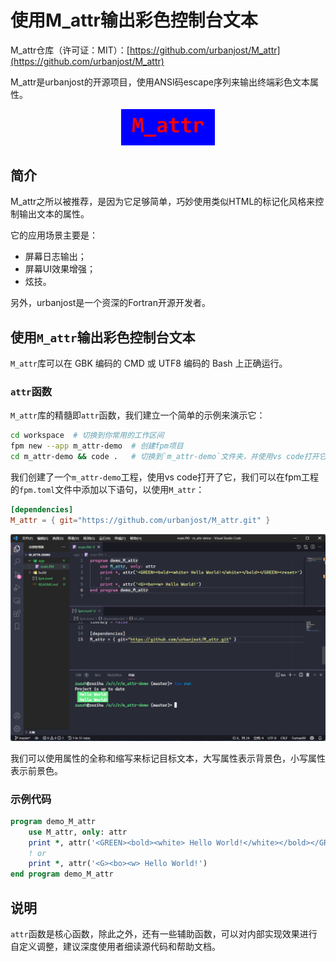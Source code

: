 # 使用M_attr输出彩色控制台文本

M_attr仓库（许可证：MIT）：[https://github.com/urbanjost/M_attr](https://github.com/urbanjost/M_attr)

M_attr是urbanjost的开源项目，使用ANSI码escape序列来输出终端彩色文本属性。

<div align="center">
<img src="media/M_attr.png" alt="M_attr" width="150">
</div>

## 简介

M_attr之所以被推荐，是因为它足够简单，巧妙使用类似HTML的标记化风格来控制输出文本的属性。

它的应用场景主要是：
- 屏幕日志输出；
- 屏幕UI效果增强；
- 炫技。

另外，urbanjost是一个资深的Fortran开源开发者。

## 使用`M_attr`输出彩色控制台文本

`M_attr`库可以在 GBK 编码的 CMD 或 UTF8 编码的 Bash 上正确运行。

### `attr`函数

`M_attr`库的精髓即`attr`函数，我们建立一个简单的示例来演示它：

```sh
cd workspace  # 切换到你常用的工作区间
fpm new --app m_attr-demo  # 创建fpm项目
cd m_attr-demo && code .   # 切换到`m_attr-demo`文件夹，并使用vs code打开它
```

我们创建了一个`m_attr-demo`工程，使用vs code打开了它，我们可以在fpm工程的`fpm.toml`文件中添加以下语句，以使用`M_attr`：

```toml
[dependencies]
M_attr = { git="https://github.com/urbanjost/M_attr.git" }
```

![M_attr-demo](media/M_attr-demo.png)

我们可以使用属性的全称和缩写来标记目标文本，大写属性表示背景色，小写属性表示前景色。

### 示例代码

```fortran
program demo_M_attr
    use M_attr, only: attr
    print *, attr('<GREEN><bold><white> Hello World!</white></bold></GREEN><reset>')
    ! or
    print *, attr('<G><bo><w> Hello World!')
end program demo_M_attr
```

## 说明

`attr`函数是核心函数，除此之外，还有一些辅助函数，可以对内部实现效果进行自定义调整，建议深度使用者细读源代码和帮助文档。